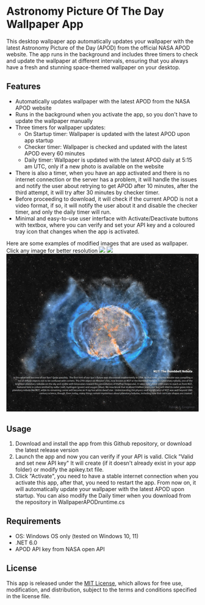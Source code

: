 # Astronomy Picture Of The Day Wallpaper App
This desktop wallpaper app automatically updates your wallpaper with the latest Astronomy Picture of the Day (APOD) from the official NASA APOD website. The app runs in the background and includes three timers to check and update the wallpaper at different intervals, ensuring that you always have a fresh and stunning space-themed wallpaper on your desktop.

## Features
-   Automatically updates wallpaper with the latest APOD from the NASA APOD website
-   Runs in the background when you activate the app, so you don't have to update the wallpaper manually
-   Three timers for wallpaper updates:
    -   On Startup timer: Wallpaper is updated with the latest APOD upon app startup
    -   Checker timer: Wallpaper is checked and updated with the latest APOD every 60 minutes
    -   Daily timer: Wallpaper is updated with the latest APOD daily at 5:15 am UTC, only if a new photo is available on the website
- There is also a timer, when you have an app activated and there is no internet connection or the server has a problem, it will handle the issues and notify the user about retrying to get APOD after 10 minutes, after the third attempt, it will try after 30 minutes by checker timer.
- Before proceeding to download, it will check if the current APOD is not a video format, if so, it will notify the user about it and disable the checker timer, and only the daily timer will run.
- Minimal and easy-to-use user interface with Activate/Deactivate buttons with textbox, where you can verify and set your API key and a coloured tray icon that changes when the app is activated.

Here are some examples of modified images that are used as wallpaper. Click any image for better resolution
<img src="AstronomyPictureOfTheDayWallpaperApp/examples/APODexample1.jpg"/>
<img src="AstronomyPictureOfTheDayWallpaperApp/examples/APODexample2.jpg"/>
<img src="AstronomyPictureOfTheDayWallpaperApp/examples/APODexample3.jpg"/>

## Usage
1.  Download and install the app from this Github repository, or download the latest release version
2.  Launch the app and now you can verify if your API is valid. Click "Valid and set new API key" It will create (if it doesn't already exist in your app folder) or modify the apikey.txt file.
3.  Click "Activate", you need to have a stable internet connection when you activate this app, after that, you need to restart the app. From now on, it will automatically update your wallpaper with the latest APOD upon startup. You can also modify the Daily timer when you download from the repository in WallpaperAPODruntime.cs
## Requirements
-   OS: Windows OS only (tested on Windows 10, 11)
-   .NET 6.0
-   APOD API key from NASA open API
## License
This app is released under the [MIT License](https://github.com/FrosterDune/AstronomyPictureOfTheDayWallpaperApp/blob/master/LICENSE.txt), which allows for free use, modification, and distribution, subject to the terms and conditions specified in the license file.
